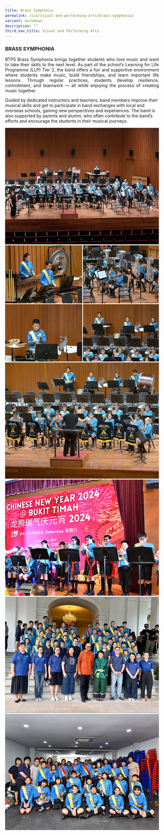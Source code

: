 ```yaml
---
title: Brass Symphonia
permalink: /cca/visual-and-performing-arts/brass-symphonia/
variant: markdown
description: ""
third_nav_title: Visual and Performing Arts
---
```

<h3>BRASS SYMPHONIA</h3>
<p align="justify">BTPS Brass Symphonia brings together students who love music and want to take their skills to the next level. As part of the school’s Learning for Life Programme (LLP) Tier 2, the band offers a fun and supportive environment where students make music, build friendships, and learn important life lessons. Through regular practices, students develop resilience, commitment, and teamwork — all while enjoying the process of creating music together.

Guided by dedicated instructors and teachers, band members improve their musical skills and get to participate in band exchanges with local and overseas schools, gaining new perspectives and experiences. The band is also supported by parents and alumni, who often contribute to the band’s efforts and encourage the students in their musical journeys.</p>

![](/images/CCA/band24_2.jpg)
![](/images/CCA/band24.jpg)
![](/images/CCA/band24_3.jpg)
![](/images/CCA/brasssymphonia24_3.jpg)
![](/images/CCA/brasssymphonia24_2.jpg)
![](/images/CCA/brasssymphonia24_1.jpg)
